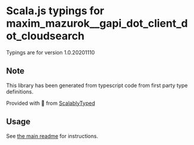 
# Scala.js typings for maxim_mazurok__gapi_dot_client_dot_cloudsearch

Typings are for version 1.0.20201110



## Note
This library has been generated from typescript code from first party type definitions.

Provided with :purple_heart: from [ScalablyTyped](https://github.com/oyvindberg/ScalablyTyped)

## Usage
See [the main readme](../../readme.md) for instructions.


